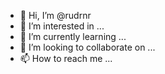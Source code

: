 - 👋 Hi, I’m @rudrnr
- 👀 I’m interested in ...
- 🌱 I’m currently learning ...
- 💞️ I’m looking to collaborate on ...
- 📫 How to reach me ...

<!---
rudrnr/rudrnr is a ✨ special ✨ repository because its `README.md` (this file) appears on your GitHub profile.
You can click the Preview link to take a look at your changes.
--->
